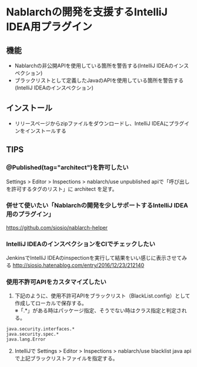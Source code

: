 # Nablarchの開発を支援するIntelliJ IDEA用プラグイン

## 機能

- Nablarchの非公開APIを使用している箇所を警告する(IntelliJ IDEAのインスペクション)
- ブラックリストとして定義したJavaのAPIを使用している箇所を警告する(IntelliJ IDEAのインスペクション)

## インストール

- リリースページからzipファイルをダウンロードし、IntelliJ IDEAにプラグインをインストールする

## TIPS

### @Published(tag="architect")を許可したい

Settings > Editor > Inspections > nablarch/use unpublished apiで「呼び出しを許可するタグのリスト」に architect を足す。

### 併せて使いたい「Nablarchの開発を少しサポートするIntelliJ IDEA用のプラグイン」

https://github.com/siosio/nablarch-helper

### IntelliJ IDEAのインスペクションをCIでチェックしたい

JenkinsでIntelliJ IDEAのinspectionを実行して結果をいい感じに表示させてみる
http://siosio.hatenablog.com/entry/2016/12/23/212140

### 使用不許可APIをカスタマイズしたい

1. 下記のように、使用不許可APIをブラックリスト（BlackList.config）として作成してローカルで保存する。  
※「.*」がある時はパッケージ指定、そうでない時はクラス指定と判定される。
  ```
  java.security.interfaces.*
  java.security.spec.*
  java.lang.Error
  ```
2. IntelliJで Settings > Editor > Inspections > nablarch/use blacklist java api で上記ブラックリストファイルを指定する。
